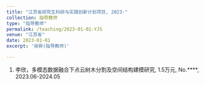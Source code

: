 ```yaml
---
title: "江苏省研究生科研与实践创新计划项目, 2023-"
collection: 指导教师
type: "指导教师"
permalink: /teaching/2023-01-01-YJS
venue: "江苏省"
date: 2023-01-01
excerpt: '徐昇(指导教师)'

---
```



1. 李欣，多模态数据融合下点云树木分割及空间结构建模研究, 1.5万元, No.****, 2023.06-2024.05










